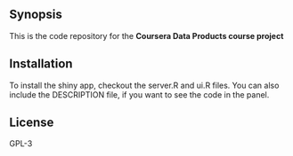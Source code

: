 ## Synopsis

This is the code repository for the **Coursera Data Products course project**

## Installation

To install the shiny app, checkout the server.R and ui.R files. You can also include the DESCRIPTION file, if you want to see the code in the panel. 

## License

GPL-3 